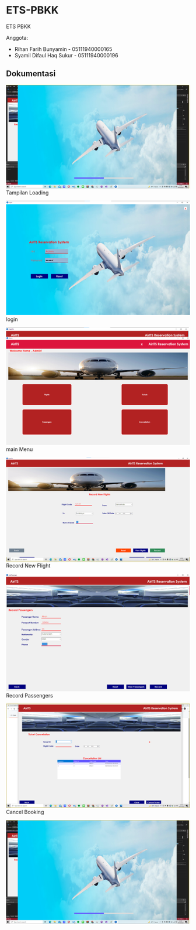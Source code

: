 # ETS-PBKK
ETS PBKK

Anggota:
* Rihan Farih Bunyamin - 05111940000165
* Syamil Difaul Haq Sukur - 05111940000196

## Dokumentasi 
![Test Image 1](https://github.com/rihanfarih/ETS-PBKK/blob/main/img/loading.PNG)
Tampilan Loading

![Test Image 1](https://github.com/rihanfarih/ETS-PBKK/blob/main/img/login.PNG)
login

![Test Image 1](https://github.com/rihanfarih/ETS-PBKK/blob/main/img/main.PNG)
main Menu

![Test Image 1](https://github.com/rihanfarih/ETS-PBKK/blob/main/img/record_flight.PNG)
Record New Flight

![Test Image 1](https://github.com/rihanfarih/ETS-PBKK/blob/main/img/record_psngr.PNG)
Record Passengers

![Test Image 1](https://github.com/rihanfarih/ETS-PBKK/blob/main/img/cancel.PNG)
Cancel Booking

![Test Image 1](https://github.com/rihanfarih/ETS-PBKK/blob/main/img/loading.PNG)
